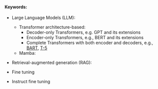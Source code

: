 #### Keywords:
- Large Language Models (LLM): 
	- Transformer architecture-based:
		- Decoder-only Transformers, e.g. GPT and its extensions
		- Encoder-only Transformers, e.g., BERT and its extensions
		- Complete Transformers with both encoder and decoders, e.g., [BART](https://arxiv.org/abs/1910.13461), [T-5](https://arxiv.org/abs/1910.10683)
	- Mamba:
		
- Retrieval-augmented generation (RAG): 
- Fine tuning
- Instruct fine tuning


<!--stackedit_data:
eyJoaXN0b3J5IjpbNjQ2MDE2Nzg2LDE4NzgwMTU3NTYsLTIwOD
g3NDY2MTJdfQ==
-->